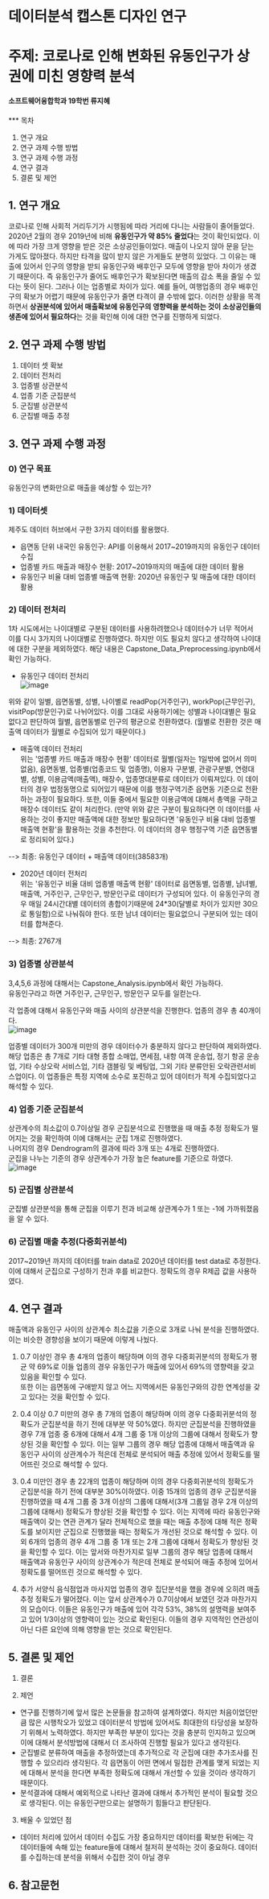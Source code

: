 # 데이터분석 캡스톤 디자인 연구

# 주제: 코로나로 인해 변화된 유동인구가 상권에 미친 영향력 분석
#### 소프트웨어융합학과 19학번 류지혜
*** 목차
1) 연구 개요
2) 연구 과제 수행 방법
3) 연구 과제 수행 과정
4) 연구 결과
5) 결론 및 제언

## 1. 연구 개요
코로나로 인해 사회적 거리두기가 시행됨에 따라 거리에 다니는 사람들이 줄어들었다. 2020년 2월의 경우 2019년에 비해 <b>유동인구가 약 85% 줄었다</b>는 것이 확인되었다. 이에 따라 가장 크게 영향을 받은 것은 소상공인들이었다. 매출이 나오지 않아 문을 닫는 가게도 많아졌다. 하지만 타격을 많이 받지 않은 가게들도 분명히 있었다. 그 이유는 매출에 있어서 인구의 영향을 받되 유동인구와 배후인구 모두에 영향을 받아 차이가 생겼기 때문이다. 즉 유동인구가 줄어도 배후인구가 확보된다면 매출의 감소 폭을 줄일 수 있다는 뜻이 된다. 그러나 이는 업종별로 차이가 있다. 예를 들어, 여행업종의 경우 배후인구의 확보가 어렵기 때문에 유동인구가 줄면 타격이 클 수밖에 없다. 이러한 상황을 목격하면서 <b>상권분석에 있어서 매출확보에 유동인구의 영향력을 분석하는 것이 소상공인들의 생존에 있어서 필요하다</b>는 것을 확인해 이에 대한 연구를 진행하게 되었다.

## 2. 연구 과제 수행 방법
1) 데이터 셋 확보
2) 데이터 전처리
3) 업종별 상관분석
4) 업종 기준 군집분석 
5) 군집별 상관분석
6) 군집별 매출 추정

## 3. 연구 과제 수행 과정
### 0) 연구 목표
유동인구의 변화만으로 매출을 예상할 수 있는가?

### 1) 데이터셋
제주도 데이터 허브에서 구한 3가지 데이터를 활용했다.
- 읍면동 단위 내국인 유동인구: API를 이용해서 2017~2019까지의 유동인구 데이터 수집
- 업종별 카드 매출과 매장수 현황: 2017~2019까지의 매출에 대한 데이터 활용
- 유동인구 비율 대비 업종별 매출액 현황: 2020년 유동인구 및 매출에 대한 데이터 활용

### 2) 데이터 전처리
1차 시도에서는 나이대별로 구분된 데이터를 사용하려했으나 데이터수가 너무 적어서 이를 다시 3가지의 나이대별로 진행하였다. 하지만 이도 필요치 않다고 생각하여 나이대에 대한 구분을 제외하였다. 해당 내용은 Capstone_Data_Preprocessing.ipynb에서 확인 가능하다.

- 유동인구 데이터 전처리</br>
![image](https://user-images.githubusercontent.com/51522587/123242994-8c53c480-d51d-11eb-8715-333ee4148ae6.png)

위와 같이 일별, 읍면동별, 성별, 나이별로 readPop(거주인구), workPop(근무인구), visitPop(방문인구)로 나뉘어있다. 이를 그대로 사용하기에는 성별과 나이대별은 필요없다고 판단하여 월별, 읍면동별로 인구의 평균으로 전환하였다. (월별로 전환한 것은 매출액 데이터가 월별로 수집되어 있기 때문이다.)

- 매출액 데이터 전처리</br>
위는 '업종별 카드 매출과 매장수 현황' 데이터로 월별(일자는 1일밖에 없어서 의미없음), 읍면동별, 업종별(업종코드 및 업종명), 이용자 구분별, 관광구분별, 연령대별, 성별, 이용금액(매출액), 매장수, 업종명대분류로 데이터가 이뤄져있다. 이 데이터의 경우 법정동명으로 되어있기 때문에 이를 행정구역기준 읍면동 기준으로 전환하는 과정이 필요하다. 또한, 이들 중에서 필요한 이용금액에 대해서 총액을 구하고 매장수 데이터도 같이 처리한다. (만약 위와 같은 구분이 필요하다면 이 데이터를 사용하는 것이 좋지만 매출액에 대한 정보만 필요하다면 '유동인구 비율 대비 업종별 매출액 현황'을 활용하는 것을 추천한다. 이 데이터의 경우 행정구역 기준 읍면동별로 정리되어 있다.) 

--> 최종: 유동인구 데이터 + 매출액 데이터(38583개)

- 2020년 데이터 전처리</br>
위는 '유동인구 비율 대비 업종별 매출액 현황' 데이터로 읍면동별, 업종별, 남녀별, 매출액, 거주인구, 근무인구, 방문인구로 데이터가 구성되어 있다. 이 유동인구의 경우 매일 24시간대별 데이터의 총합이기때문에 24*30(달별로 차이가 있지만 30으로 통일함)으로 나눠줘야 한다. 또한 남녀 데이터는 필요없으니 구분되어 있는 데이터를 합쳐준다.

--> 최종: 2767개

### 3) 업종별 상관분석
3,4,5,6 과정에 대해서는 Capstone_Analysis.ipynb에서 확인 가능하다. </br>
유동인구라고 하면 거주인구, 근무인구, 방문인구 모두를 일컫는다. </br>

각 업종에 대해서 유동인구와 매출 사이의 상관분석을 진행한다. 업종의 경우 총 40개이다.</br>
![image](https://user-images.githubusercontent.com/51522587/123268702-3e4cba00-d539-11eb-9cdc-b03c0df4a620.png)

업종별 데이터가 300개 미만의 경우 데이터수가 충분하지 않다고 판단하여 제외하였다. 해당 업종은 총 7개로 기타 대형 종합 소매업, 면세점, 내항 여객 운송업, 정기 항공 운송업, 기타 수상오락 서비스업, 기타 갬블링 및 베팅업, 그외 기타 분류안된 오락관련서비스업이다. 이 업종들은 특정 지역에 소수로 포진하고 있어 데이터가 적게 수집되었다고 해석할 수 있다.

### 4) 업종 기준 군집분석
상관계수의 최소값이 0.7이상일 경우 군집분석으로 진행했을 때 매출 추정 정확도가 떨어지는 것을 확인하여 이에 대해서는 군집 1개로 진행하였다. </br>
나머지의 경우 Dendrogram의 결과에 따라 3개 또는 4개로 진행하였다. </br>
군집을 나누는 기준의 경우 상관계수가 가장 높은 feature를 기준으로 하였다. </br>
![image](https://user-images.githubusercontent.com/51522587/123269526-08f49c00-d53a-11eb-8801-112aa02eda03.png)


### 5) 군집별 상관분석
군집별 상관분석을 통해 군집을 이루기 전과 비교해 상관계수가 1 또는 -1에 가까워졌음을 알 수 있다.

### 6) 군집별 매출 추정(다중회귀분석)
2017~2019년 까지의 데이터를 train data로 2020년 데이터를 test data로 추정한다. 이에 대해서 군집으로 구성하기 전과 후를 비교한다. 정확도의 경우 R제곱 값을 사용하였다.


## 4. 연구 결과
매출액과 유동인구 사이의 상관계수 최소값을 기준으로 3개로 나눠 분석을 진행하였다. 이는 비슷한 경향성을 보이기 때문에 이렇게 나눴다.
1) 0.7 이상인 경우
총 4개의 업종이 해당하며 이의 경우 다중회귀분석의 정확도가 평균 약 69%로 이들 업종의 경우 유동인구가 매출에 있어서 69%의 영향력을 갖고 있음을 확인할 수 있다. </br>
또한 이는 읍면동에 구애받지 않고 어느 지역에서든 유동인구와의 강한 연계성을 갖고 있다는 것을 확인할 수 있다.


2) 0.4 이상 0.7 미만의 경우
총 7개의 업종이 해당하며 이의 경우 다중회귀분석의 정확도가 군집분석을 하기 전에 대부분 약 50%였다. 하지만 군집분석을 진행하였을 경우 7개 업종 중 6개에 대해서 4개 그룹 중 1개 이상의 그룹에 대해서 정확도가 향상된 것을 확인할 수 있다. 이는 일부 그룹의 경우 해당 업종에 대해서 매출액과 유동인구 사이의 상관계수가 적은데 전체로 분석되어 매출 추정에 있어서 정확도를 떨어뜨린 것으로 해석할 수 있다. 


3) 0.4 미만인 경우
총 22개의 업종이 해당하며 이의 경우 다중회귀분석의 정확도가 군집분석을 하기 전에 대부분 30%이하였다. 이중 15개의 업종의 경우 군집분석을 진행하였을 때 4개 그룹 중 3개 이상의 그룹에 대해서(3개 그룹일 경우 2개 이상의 그룹에 대해서) 정확도가 향상된 것을 확인할 수 있다. 이는 지역에 따라 유동인구와 매출액이 갖는 연관 관계가 달라 전체적으로 했을 때는 매출 추정에 대해 적은 정확도를 보이지만 군집으로 진행했을 때는 정확도가 개선된 것으로 해석할 수 있다. 이외 6개의 업종의 경우 4개 그룹 중 1개 또는 2개 그룹에 대해서 정확도가 향상된 것을 확인할 수 있다. 이는 앞서와 마찬가지로 일부 그룹의 경우 해당 업종에 대해서 매출액과 유동인구 사이의 상관계수가 적은데 전체로 분석되어 매출 추정에 있어서 정확도를 떨어뜨린 것으로 해석할 수 있다. 

4) 추가
서양식 음식점업과 마사지업 업종의 경우 집단분석을 했을 경우에 오히려 매출 추정 정확도가 떨어졌다. 이는 앞서 상관계수가 0.7이상에서 보였던 것과 마찬가지의 모습이다. 이들은 유동인구가 매출에 있어 각각 53%, 38%의 설명력을 보여주고 있어 1/3이상의 영향력이 있는 것으로 확인된다. 이들의 경우 지역적인 연관성이 아닌 다른 요인에 의해 영향을 받는 것으로 확인된다.

## 5. 결론 및 제언
1) 결론


2) 제언
- 연구를 진행하기에 앞서 많은 논문들을 참고하여 설계하였다. 하지만 처음이었던만큼 많은 시행착오가 있었고 데이터분석 방법에 있어서도 최대한의 타당성을 보장하기 위해서 노력하였다. 하지만 부족한 부분이 있다는 것을 충분히 인지하고 있으며 이에 대해서 분석방법에 대해서 더 조사하여 진행할 필요가 있다고 생각된다.</br>
- 군집별로 분류하여 매출을 추정하였는데 추가적으로 각 군집에 대한 추가조사를 진행할 수 있으리라 생각된다. 각 읍면동이 어떤 면에서 밀접한 관계를 맺게 되었는 지에 대해서 분석을 한다면 부족한 정확도에 대해서 개선할 수 있을 것이라 생각하기 때문이다.
- 분석결과에 대해서 예외적으로 나타난 결과에 대해서 추가적인 분석이 필요할 것으로 생각된다. 이는 유동인구만으로는 설명하기 힘들다고 판단된다.

3) 배울 수 있었던 점
- 데이터 처리에 있어서 데이터 수집도 가장 중요하지만 데이터를 확보한 뒤에는 각 데이터들에 속해 있는 feature들에 대해서 철저히 분석하는 것이 중요하다. 데이터를 수집하는데 분석을 위해서 수집한 것이 아닐 경우

## 6. 참고문헌 

